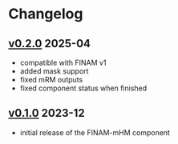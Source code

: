 # Changelog

## [v0.2.0] 2025-04

* compatible with FINAM v1
* added mask support
* fixed mRM outputs
* fixed component status when finished


## [v0.1.0] 2023-12

* initial release of the FINAM-mHM component


[unpublished]: https://git.ufz.de/FINAM/finam-mhm/-/compare/v0.2.0...main
[v0.2.0]: https://git.ufz.de/FINAM/finam-mhm/-/compare/v0.1.0...v0.2.0
[v0.1.0]: https://git.ufz.de/FINAM/finam-mhm/-/commits/v0.1.0
